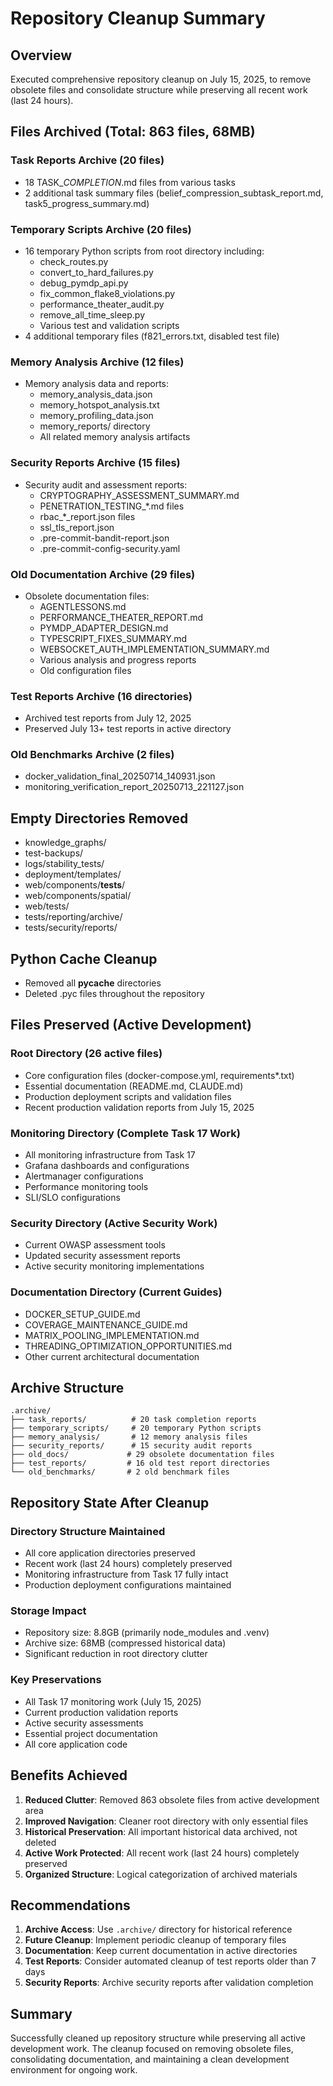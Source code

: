 # Repository Cleanup Summary

## Overview
Executed comprehensive repository cleanup on July 15, 2025, to remove obsolete files and consolidate structure while preserving all recent work (last 24 hours).

## Files Archived (Total: 863 files, 68MB)

### Task Reports Archive (20 files)
- 18 TASK_*_COMPLETION_*.md files from various tasks
- 2 additional task summary files (belief_compression_subtask_report.md, task5_progress_summary.md)

### Temporary Scripts Archive (20 files)
- 16 temporary Python scripts from root directory including:
  - check_routes.py
  - convert_to_hard_failures.py
  - debug_pymdp_api.py
  - fix_common_flake8_violations.py
  - performance_theater_audit.py
  - remove_all_time_sleep.py
  - Various test and validation scripts
- 4 additional temporary files (f821_errors.txt, disabled test file)

### Memory Analysis Archive (12 files)
- Memory analysis data and reports:
  - memory_analysis_data.json
  - memory_hotspot_analysis.txt
  - memory_profiling_data.json
  - memory_reports/ directory
  - All related memory analysis artifacts

### Security Reports Archive (15 files)
- Security audit and assessment reports:
  - CRYPTOGRAPHY_ASSESSMENT_SUMMARY.md
  - PENETRATION_TESTING_*.md files
  - rbac_*_report.json files
  - ssl_tls_report.json
  - .pre-commit-bandit-report.json
  - .pre-commit-config-security.yaml

### Old Documentation Archive (29 files)
- Obsolete documentation files:
  - AGENTLESSONS.md
  - PERFORMANCE_THEATER_REPORT.md
  - PYMDP_ADAPTER_DESIGN.md
  - TYPESCRIPT_FIXES_SUMMARY.md
  - WEBSOCKET_AUTH_IMPLEMENTATION_SUMMARY.md
  - Various analysis and progress reports
  - Old configuration files

### Test Reports Archive (16 directories)
- Archived test reports from July 12, 2025
- Preserved July 13+ test reports in active directory

### Old Benchmarks Archive (2 files)
- docker_validation_final_20250714_140931.json
- monitoring_verification_report_20250713_221127.json

## Empty Directories Removed
- knowledge_graphs/
- test-backups/
- logs/stability_tests/
- deployment/templates/
- web/components/__tests__/
- web/components/spatial/
- web/tests/
- tests/reporting/archive/
- tests/security/reports/

## Python Cache Cleanup
- Removed all __pycache__ directories
- Deleted .pyc files throughout the repository

## Files Preserved (Active Development)

### Root Directory (26 active files)
- Core configuration files (docker-compose.yml, requirements*.txt)
- Essential documentation (README.md, CLAUDE.md)
- Production deployment scripts and validation files
- Recent production validation reports from July 15, 2025

### Monitoring Directory (Complete Task 17 Work)
- All monitoring infrastructure from Task 17
- Grafana dashboards and configurations
- Alertmanager configurations
- Performance monitoring tools
- SLI/SLO configurations

### Security Directory (Active Security Work)
- Current OWASP assessment tools
- Updated security assessment reports
- Active security monitoring implementations

### Documentation Directory (Current Guides)
- DOCKER_SETUP_GUIDE.md
- COVERAGE_MAINTENANCE_GUIDE.md
- MATRIX_POOLING_IMPLEMENTATION.md
- THREADING_OPTIMIZATION_OPPORTUNITIES.md
- Other current architectural documentation

## Archive Structure
```
.archive/
├── task_reports/          # 20 task completion reports
├── temporary_scripts/     # 20 temporary Python scripts
├── memory_analysis/       # 12 memory analysis files
├── security_reports/      # 15 security audit reports
├── old_docs/             # 29 obsolete documentation files
├── test_reports/         # 16 old test report directories
└── old_benchmarks/       # 2 old benchmark files
```

## Repository State After Cleanup

### Directory Structure Maintained
- All core application directories preserved
- Recent work (last 24 hours) completely preserved
- Monitoring infrastructure from Task 17 fully intact
- Production deployment configurations maintained

### Storage Impact
- Repository size: 8.8GB (primarily node_modules and .venv)
- Archive size: 68MB (compressed historical data)
- Significant reduction in root directory clutter

### Key Preservations
- All Task 17 monitoring work (July 15, 2025)
- Current production validation reports
- Active security assessments
- Essential project documentation
- All core application code

## Benefits Achieved

1. **Reduced Clutter**: Removed 863 obsolete files from active development area
2. **Improved Navigation**: Cleaner root directory with only essential files
3. **Historical Preservation**: All important historical data archived, not deleted
4. **Active Work Protected**: All recent work (last 24 hours) completely preserved
5. **Organized Structure**: Logical categorization of archived materials

## Recommendations

1. **Archive Access**: Use `.archive/` directory for historical reference
2. **Future Cleanup**: Implement periodic cleanup of temporary files
3. **Documentation**: Keep current documentation in active directories
4. **Test Reports**: Consider automated cleanup of test reports older than 7 days
5. **Security Reports**: Archive security reports after validation completion

## Summary
Successfully cleaned up repository structure while preserving all active development work. The cleanup focused on removing obsolete files, consolidating documentation, and maintaining a clean development environment for ongoing work.